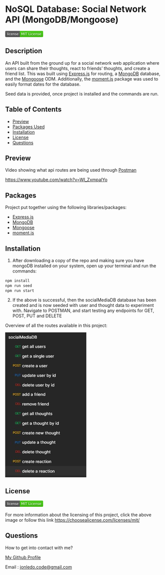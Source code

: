# NoSQL Database: Social Network API (MongoDB/Mongoose)

<svg xmlns="http://www.w3.org/2000/svg" xmlns:xlink="http://www.w3.org/1999/xlink" width="122" height="20" role="img" aria-label="license: MIT License"><title>license: MIT License</title><linearGradient id="s" x2="0" y2="100%"><stop offset="0" stop-color="#bbb" stop-opacity=".1"/><stop offset="1" stop-opacity=".1"/></linearGradient><clipPath id="r"><rect width="122" height="20" rx="3" fill="#fff"/></clipPath><g clip-path="url(#r)"><rect width="47" height="20" fill="#555"/><rect x="47" width="75" height="20" fill="#4c1"/><rect width="122" height="20" fill="url(#s)"/></g><g fill="#fff" text-anchor="middle" font-family="Verdana,Geneva,DejaVu Sans,sans-serif" text-rendering="geometricPrecision" font-size="110"><text aria-hidden="true" x="245" y="150" fill="#010101" fill-opacity=".3" transform="scale(.1)" textLength="370">license</text><text x="245" y="140" transform="scale(.1)" fill="#fff" textLength="370">license</text><text aria-hidden="true" x="835" y="150" fill="#010101" fill-opacity=".3" transform="scale(.1)" textLength="650">MIT License</text><text x="835" y="140" transform="scale(.1)" fill="#fff" textLength="650">MIT License</text></g></svg>

## Description

An API built from the ground up for a social network web application where users can share their thoughts, react to friends’ thoughts, and create a friend list. This was built using [Express.js](https://expressjs.com/) for routing, a [MongoDB](https://www.mongodb.com/docs/) database, and the [Mongoose](https://www.npmjs.com/package/mongoose) ODM. Additionally, the [moment.js](https://momentjs.com/) package was used to easily format dates for the database.

Seed data is provided, once project is installed and the commands are run.

## Table of Contents

- [Preview](#preview)
- [Packages Used](#packages)
- [Installation](#installation)
- [License](#license)
- [Questions](#questions)

## Preview

Video showing what api routes are being used through [Postman](https://www.postman.com/)

https://www.youtube.com/watch?v=WI_ZxmpalYo

## Packages

Project put together using the following libraries/packages:

- [Express.js](https://expressjs.com/)
- [MongoDB](https://www.mongodb.com/docs/)
- [Mongoose](https://www.npmjs.com/package/mongoose)
- [moment.js](https://momentjs.com/)

## Installation

1. After downloading a copy of the repo and making sure you have mongoDB installed on your system, open up your terminal and run the commands:

```
npm install
npm run seed
npm run start
```

2. If the above is successful, then the socialMediaDB database has been created and is now seeded with user and thought data to experiment with. Navigate to POSTMAN, and start testing any endpoints for GET, POST, PUT and DELETE

Overview of all the routes available in this project:

![list of all the routes](./Assets/socialDB-routes.JPG)

## License

[<svg xmlns="http://www.w3.org/2000/svg" xmlns:xlink="http://www.w3.org/1999/xlink" width="122" height="20" role="img" aria-label="license: MIT License"><title>license: MIT License</title><linearGradient id="s" x2="0" y2="100%"><stop offset="0" stop-color="#bbb" stop-opacity=".1"/><stop offset="1" stop-opacity=".1"/></linearGradient><clipPath id="r"><rect width="122" height="20" rx="3" fill="#fff"/></clipPath><g clip-path="url(#r)"><rect width="47" height="20" fill="#555"/><rect x="47" width="75" height="20" fill="#4c1"/><rect width="122" height="20" fill="url(#s)"/></g><g fill="#fff" text-anchor="middle" font-family="Verdana,Geneva,DejaVu Sans,sans-serif" text-rendering="geometricPrecision" font-size="110"><text aria-hidden="true" x="245" y="150" fill="#010101" fill-opacity=".3" transform="scale(.1)" textLength="370">license</text><text x="245" y="140" transform="scale(.1)" fill="#fff" textLength="370">license</text><text aria-hidden="true" x="835" y="150" fill="#010101" fill-opacity=".3" transform="scale(.1)" textLength="650">MIT License</text><text x="835" y="140" transform="scale(.1)" fill="#fff" textLength="650">MIT License</text></g></svg>](https://choosealicense.com/licenses/mit/)

For more information about the licensing of this project, click the above image or follow this link https://choosealicense.com/licenses/mit/

## Questions

How to get into contact with me?

[My Github Profile](https://github.com/Jon-Ledo)

Email : jonledo.code@gmail.com
